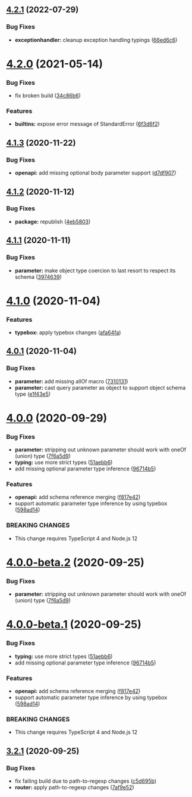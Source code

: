 ## [4.2.1](https://github.com/serverless-seoul/corgi/compare/v4.2.0...v4.2.1) (2022-07-29)


### Bug Fixes

* **exceptionhandler:** cleanup exception handling typings ([66ed6c6](https://github.com/serverless-seoul/corgi/commit/66ed6c64538f6062fb12200b8902b1044e38a1c8))

# [4.2.0](https://github.com/serverless-seoul/corgi/compare/v4.1.3...v4.2.0) (2021-05-14)


### Bug Fixes

* fix broken build ([34c86b6](https://github.com/serverless-seoul/corgi/commit/34c86b68c69892f56e661f894bf0bcfd1a410429))


### Features

* **builtins:** expose error message of StandardError ([6f3d6f2](https://github.com/serverless-seoul/corgi/commit/6f3d6f26d8d4e7a4474ddcb34c92d8a3956ab151))

## [4.1.3](https://github.com/serverless-seoul/corgi/compare/v4.1.2...v4.1.3) (2020-11-22)


### Bug Fixes

* **openapi:** add missing optional body parameter support ([d7df907](https://github.com/serverless-seoul/corgi/commit/d7df907f409983a7194000e90a95d33685b62c79))

## [4.1.2](https://github.com/serverless-seoul/corgi/compare/v4.1.1...v4.1.2) (2020-11-12)


### Bug Fixes

* **package:** republish ([4eb5803](https://github.com/serverless-seoul/corgi/commit/4eb5803254bb53109e3d8fff5875ce92b84776c6))

## [4.1.1](https://github.com/serverless-seoul/corgi/compare/v4.1.0...v4.1.1) (2020-11-11)


### Bug Fixes

* **parameter:** make object type coercion to last resort to respect its schema ([3974639](https://github.com/serverless-seoul/corgi/commit/3974639bf0552908072d74305a9ec77ada8a8a31))

# [4.1.0](https://github.com/serverless-seoul/corgi/compare/v4.0.1...v4.1.0) (2020-11-04)


### Features

* **typebox:** apply typebox changes ([afa64fa](https://github.com/serverless-seoul/corgi/commit/afa64fa5f9596e3982a80714f11eb4e9bf4a8446))

## [4.0.1](https://github.com/serverless-seoul/corgi/compare/v4.0.0...v4.0.1) (2020-11-04)


### Bug Fixes

* **parameter:** add missing allOf macro ([7310131](https://github.com/serverless-seoul/corgi/commit/73101311956cddd2138ad54d2089bea241cc9b50))
* **parameter:** cast query parameter as object to support object schema type ([e1f43e5](https://github.com/serverless-seoul/corgi/commit/e1f43e5bb20c0d2c46bc246909dd47528470d6dd))

# [4.0.0](https://github.com/serverless-seoul/corgi/compare/v3.2.1...v4.0.0) (2020-09-29)


### Bug Fixes

* **parameter:** stripping out unknown parameter should work with oneOf (union) type ([7f6a5d9](https://github.com/serverless-seoul/corgi/commit/7f6a5d95df1950bb6573d49079fa4d7f3b1ca1f7))
* **typing:** use more strict types ([51aebb6](https://github.com/serverless-seoul/corgi/commit/51aebb6cd6d9a2809914e68e52a9729b4c056f8b))
* add missing optional parameter type inference ([96714b5](https://github.com/serverless-seoul/corgi/commit/96714b58252d492ec0706efb35e56c73beb67cca))


### Features

* **openapi:** add schema reference merging ([f817e42](https://github.com/serverless-seoul/corgi/commit/f817e42ddec4f54628b04f62c139b4b62ad39c8d))
* support automatic parameter type inference by using typebox ([598ad14](https://github.com/serverless-seoul/corgi/commit/598ad1475dcf382841b4f97189dc9b4b0a14ee7b))


### BREAKING CHANGES

* This change requires TypeScript 4 and Node.js 12

# [4.0.0-beta.2](https://github.com/serverless-seoul/corgi/compare/v4.0.0-beta.1...v4.0.0-beta.2) (2020-09-25)


### Bug Fixes

* **parameter:** stripping out unknown parameter should work with oneOf (union) type ([7f6a5d9](https://github.com/serverless-seoul/corgi/commit/7f6a5d95df1950bb6573d49079fa4d7f3b1ca1f7))

# [4.0.0-beta.1](https://github.com/serverless-seoul/corgi/compare/v3.2.1-beta.1...v4.0.0-beta.1) (2020-09-25)


### Bug Fixes

* **typing:** use more strict types ([51aebb6](https://github.com/serverless-seoul/corgi/commit/51aebb6cd6d9a2809914e68e52a9729b4c056f8b))
* add missing optional parameter type inference ([96714b5](https://github.com/serverless-seoul/corgi/commit/96714b58252d492ec0706efb35e56c73beb67cca))


### Features

* **openapi:** add schema reference merging ([f817e42](https://github.com/serverless-seoul/corgi/commit/f817e42ddec4f54628b04f62c139b4b62ad39c8d))
* support automatic parameter type inference by using typebox ([598ad14](https://github.com/serverless-seoul/corgi/commit/598ad1475dcf382841b4f97189dc9b4b0a14ee7b))


### BREAKING CHANGES

* This change requires TypeScript 4 and Node.js 12

## [3.2.1](https://github.com/serverless-seoul/corgi/compare/v3.2.0...v3.2.1) (2020-09-25)


### Bug Fixes

* fix failing build due to path-to-regexp changes ([c5d695b](https://github.com/serverless-seoul/corgi/commit/c5d695b210c0c5a1a023fd42df31f5f22cf8f423))
* **router:** apply path-to-regexp changes ([7af9e52](https://github.com/serverless-seoul/corgi/commit/7af9e52bf9462bcf9b7a52e345aee21ae3821763))
